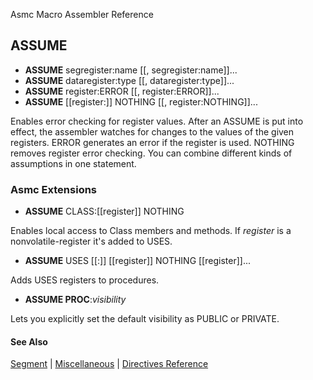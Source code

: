 Asmc Macro Assembler Reference

## ASSUME

- **ASSUME** segregister:name [[, segregister:name]]...
- **ASSUME** dataregister:type [[, dataregister:type]]...
- **ASSUME** register:ERROR [[, register:ERROR]]...
- **ASSUME** [[register:]] NOTHING [[, register:NOTHING]]...

Enables error checking for register values. After an ASSUME is put into effect, the assembler watches for changes to the values of the given registers. ERROR generates an error if the register is used. NOTHING removes register error checking. You can combine different kinds of assumptions in one statement.

### Asmc Extensions

- **ASSUME** CLASS:[[register]] NOTHING

Enables local access to Class members and methods. If _register_ is a nonvolatile-register it's added to USES.

- **ASSUME** USES [[:]] [[register]] NOTHING [[register]]...

Adds USES registers to procedures.

- **ASSUME PROC**:_visibility_

Lets you explicitly set the default visibility as PUBLIC or PRIVATE.

#### See Also

[Segment](segments.md) | [Miscellaneous](miscellaneous.md) | [Directives Reference](readme.md)
